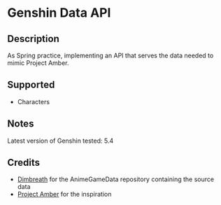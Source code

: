 # Genshin Data API

## Description

As Spring practice, implementing an API that serves the data needed to mimic Project Amber.

## Supported

* Characters

## Notes

Latest version of Genshin tested: 5.4

## Credits

* [Dimbreath](https://github.com/Dimbreath) for the AnimeGameData repository containing the source data
* [Project Amber](https://gi.yatta.moe) for the inspiration